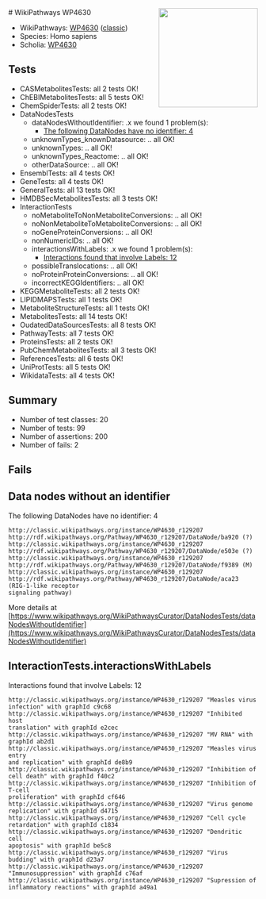 <img style="float: right; width: 200px" src="https://upload.wikimedia.org/wikipedia/commons/thumb/8/83/Wplogo_with_text_500.png/640px-Wplogo_with_text_500.png" />
# WikiPathways WP4630

* WikiPathways: [WP4630](https://wikipathways.org/pathways/WP4630) ([classic](https://classic.wikipathways.org/instance/WP4630))
* Species: Homo sapiens
* Scholia: [WP4630](https://scholia.toolforge.org/wikipathways/WP4630)
## Tests
* CASMetabolitesTests: all 2 tests OK!
* ChEBIMetabolitesTests: all 5 tests OK!
* ChemSpiderTests: all 2 tests OK!
* DataNodesTests
    * dataNodesWithoutIdentifier: .x we found 1 problem(s):
        * [The following DataNodes have no identifier: 4](#d2d32fa3)
    * unknownTypes_knownDatasource: .. all OK!
    * unknownTypes: .. all OK!
    * unknownTypes_Reactome: .. all OK!
    * otherDataSource: .. all OK!
* EnsemblTests: all 4 tests OK!
* GeneTests: all 4 tests OK!
* GeneralTests: all 13 tests OK!
* HMDBSecMetabolitesTests: all 3 tests OK!
* InteractionTests
    * noMetaboliteToNonMetaboliteConversions: .. all OK!
    * noNonMetaboliteToMetaboliteConversions: .. all OK!
    * noGeneProteinConversions: .. all OK!
    * nonNumericIDs: .. all OK!
    * interactionsWithLabels: .x we found 1 problem(s):
        * [Interactions found that involve Labels: 12](#fe97a8ba)
    * possibleTranslocations: .. all OK!
    * noProteinProteinConversions: .. all OK!
    * incorrectKEGGIdentifiers: .. all OK!
* KEGGMetaboliteTests: all 2 tests OK!
* LIPIDMAPSTests: all 1 tests OK!
* MetaboliteStructureTests: all 1 tests OK!
* MetabolitesTests: all 14 tests OK!
* OudatedDataSourcesTests: all 8 tests OK!
* PathwayTests: all 7 tests OK!
* ProteinsTests: all 2 tests OK!
* PubChemMetabolitesTests: all 3 tests OK!
* ReferencesTests: all 6 tests OK!
* UniProtTests: all 5 tests OK!
* WikidataTests: all 4 tests OK!


## Summary

* Number of test classes: 20
* Number of tests: 99
* Number of assertions: 200
* Number of fails: 2

## Fails

<a name="d2d32fa3" />

## Data nodes without an identifier

The following DataNodes have no identifier: 4
```
http://classic.wikipathways.org/instance/WP4630_r129207 http://rdf.wikipathways.org/Pathway/WP4630_r129207/DataNode/ba920 (?)
http://classic.wikipathways.org/instance/WP4630_r129207 http://rdf.wikipathways.org/Pathway/WP4630_r129207/DataNode/e503e (?)
http://classic.wikipathways.org/instance/WP4630_r129207 http://rdf.wikipathways.org/Pathway/WP4630_r129207/DataNode/f9389 (M)
http://classic.wikipathways.org/instance/WP4630_r129207 http://rdf.wikipathways.org/Pathway/WP4630_r129207/DataNode/aca23 (RIG-1-like receptor
signaling pathway)
```

More details at [https://www.wikipathways.org/WikiPathwaysCurator/DataNodesTests/dataNodesWithoutIdentifier](https://www.wikipathways.org/WikiPathwaysCurator/DataNodesTests/dataNodesWithoutIdentifier)

<a name="fe97a8ba" />

## InteractionTests.interactionsWithLabels

Interactions found that involve Labels: 12
```
http://classic.wikipathways.org/instance/WP4630_r129207 "Measles virus
infection" with graphId c9c68
http://classic.wikipathways.org/instance/WP4630_r129207 "Inhibited host 
translation" with graphId e2cec
http://classic.wikipathways.org/instance/WP4630_r129207 "MV RNA" with graphId ab2d1
http://classic.wikipathways.org/instance/WP4630_r129207 "Measles virus entry
and replication" with graphId de8b9
http://classic.wikipathways.org/instance/WP4630_r129207 "Inhibition of cell death" with graphId f40c2
http://classic.wikipathways.org/instance/WP4630_r129207 "Inhibition of T-cell 
proliferation" with graphId cf646
http://classic.wikipathways.org/instance/WP4630_r129207 "Virus genome 
replication" with graphId d4715
http://classic.wikipathways.org/instance/WP4630_r129207 "Cell cycle retardation" with graphId c1834
http://classic.wikipathways.org/instance/WP4630_r129207 "Dendritic cell
apoptosis" with graphId be5c8
http://classic.wikipathways.org/instance/WP4630_r129207 "Virus budding" with graphId d23a7
http://classic.wikipathways.org/instance/WP4630_r129207 "Immunosuppression" with graphId c76af
http://classic.wikipathways.org/instance/WP4630_r129207 "Supression of 
inflammatory reactions" with graphId a49a1
```

